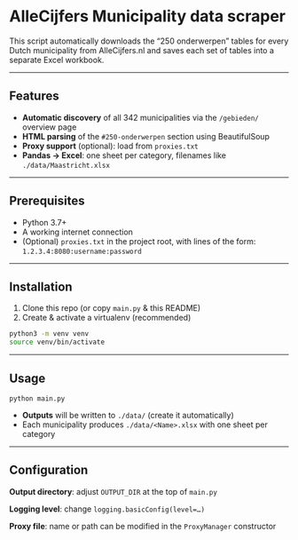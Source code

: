 # AlleCijfers Municipality data scraper

This script automatically downloads the “250 onderwerpen” tables for every Dutch municipality from AlleCijfers.nl and saves each set of tables into a separate Excel workbook.

---

## Features

- **Automatic discovery** of all 342 municipalities via the `/gebieden/` overview page  
- **HTML parsing** of the `#250-onderwerpen` section using BeautifulSoup  
- **Proxy support** (optional): load from `proxies.txt`  
- **Pandas → Excel**: one sheet per category, filenames like `./data/Maastricht.xlsx`  

---

## Prerequisites

- Python 3.7+  
- A working internet connection  
- (Optional) `proxies.txt` in the project root, with lines of the form: ```1.2.3.4:8080:username:password```

---

## Installation

1. Clone this repo (or copy `main.py` & this README)  
2. Create & activate a virtualenv (recommended)  
 ```bash
 python3 -m venv venv
 source venv/bin/activate
 ```

---

## Usage
```python main.py```

- **Outputs** will be written to ```./data/``` (create it automatically)
- Each municipality produces ```./data/<Name>.xlsx``` with one sheet per category

--- 

## Configuration

**Output directory**: adjust ```OUTPUT_DIR``` at the top of ```main.py```

**Logging level**: change ```logging.basicConfig(level=…)```

**Proxy file**: name or path can be modified in the ```ProxyManager``` constructor

